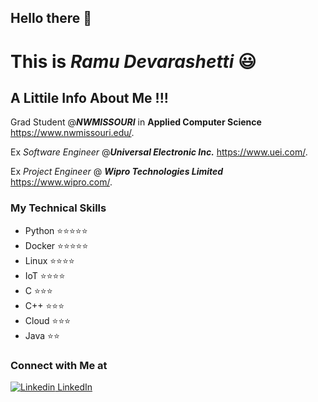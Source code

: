 ## Hello there 👋

# This is ***Ramu Devarashetti*** 😃

## A Littile Info About Me !!!
Grad Student @***NWMISSOURI*** in **Applied Computer Science** <https://www.nwmissouri.edu/>.

Ex *Software Engineer* @***Universal Electronic Inc.*** <https://www.uei.com/>.

Ex *Project Engineer* @ ***Wipro Technologies Limited*** <https://www.wipro.com/>.   

### My Technical Skills
* Python    ⭐⭐⭐⭐⭐ 
* Docker    ⭐⭐⭐⭐⭐
* Linux     ⭐⭐⭐⭐
* IoT       ⭐⭐⭐⭐
* C         ⭐⭐⭐ 
* C++       ⭐⭐⭐ 
* Cloud     ⭐⭐⭐
* Java      ⭐⭐

### Connect with Me at
[![Linkedin](https://i.stack.imgur.com/gVE0j.png) LinkedIn](https://www.linkedin.com/in/ramu-devarashetti-a7bb07136/?originalSubdomain=in)

